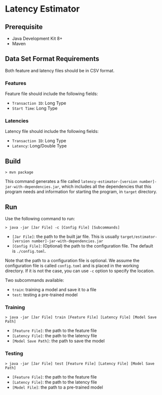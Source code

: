 # Latency Estimator

## Prerequisite

- Java Development Kit 8+
- Maven

## Data Set Format Requirements

Both feature and latency files should be in CSV format.

### Features

Feature file should include the following fields:

- `Transaction ID`: Long Type
- `Start Time`: Long Type

### Latencies

Latency file should include the following fields:

- `Transaction ID`: Long Type
- `Latency`: Long/Double Type

## Build

```
> mvn package
```

This command generates a file called `latency-estimator-[version number]-jar-with-dependencies.jar`, which includes all the dependencies that this program needs and information for starting the program, in `target` directory.

## Run

Use the following command to run:

```
> java -jar [Jar File] -c [Config File] [Subcommands]
```

- `[Jar File]`: the path to the built jar file. This is usually `target/estimator-[version number]-jar-with-dependencies.jar`
- `[Config File]`: (Optional) the path to the configuration file. The default is `./config.toml`.

Note that the path to a configuration file is optional. We assume the configuration file is called `config.toml` and is placed in the working directory. If it is not the case, you can use `-c` option to specify the location.

Two subcommands available:

- `train`: training a model and save it to a file
- `test`: testing a pre-trained model

### Training

```
> java -jar [Jar File] train [Feature File] [Latency File] [Model Save Path]
```

- `[Feature File]`: the path to the feature file
- `[Latency File]`: the path to the latency file
- `[Model Save Path]`: the path to save the model


### Testing

```
> java -jar [Jar File] test [Feature File] [Latency File] [Model Save Path]
```

- `[Feature File]`: the path to the feature file
- `[Latency File]`: the path to the latency file
- `[Model File]`: the path to a pre-trained model
